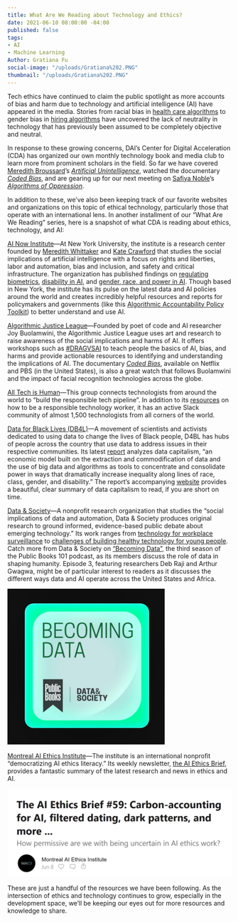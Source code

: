 ```yaml
---
title: What Are We Reading about Technology and Ethics?
date: 2021-06-10 08:00:00 -04:00
published: false
tags:
- AI
- Machine Learning
Author: Gratiana Fu
social-image: "/uploads/Gratiana%202.PNG"
thumbnail: "/uploads/Gratiana%202.PNG"
---
```


Tech ethics have continued to claim the public spotlight as more accounts of bias and harm due to technology and artificial intelligence (AI) have appeared in the media. Stories from racial bias in [health care algorithms](https://www.nature.com/articles/d41586-019-03228-6) to gender bias in [hiring algorithms](https://mashable.com/article/amazon-sexist-recruiting-algorithm-gender-bias-ai/) have uncovered the lack of neutrality in technology that has previously been assumed to be completely objective and neutral. 

<!--more-->

In response to these growing concerns, DAI’s Center for Digital Acceleration (CDA) has organized our own monthly technology book and media club to learn more from prominent scholars in the field. So far we have covered [Meredith Broussard](https://merbroussard.github.io/)’s *[Artificial Unintelligence](https://mitpress.mit.edu/books/artificial-unintelligence)*, watched the documentary *[Coded Bias](https://www.codedbias.com)*, and are gearing up for our next meeting on [Safiya Noble](https://safiyaunoble.com/)’s *[Algorithms of Oppression](http://algorithmsofoppression.com/)*.

In addition to these, we’ve also been keeping track of our favorite websites and organizations on this topic of ethical technology, particularly those that operate with an international lens. In another installment of our “What Are We Reading” series, here is a snapshot of what CDA is reading about ethics, technology, and AI:

[AI Now Institute](https://ainowinstitute.org)—At New York University, the institute is a research center founded by [Meredith Whittaker](https://ainowinstitute.org/people/meredith-whittaker.html) and [Kate Crawford](https://katecrawford.net) that studies the social implications of artificial intelligence with a focus on rights and liberties, labor and automation, bias and inclusion, and safety and critical infrastructure. The organization has published findings on [regulating biometrics](https://ainowinstitute.org/regulatingbiometrics.pdf), [disability in AI](https://ainowinstitute.org/disabilitybiasai-2019.html), and [gender, race, and power in AI](https://ainowinstitute.org/discriminatingsystems.html). Though based in New York, the institute has its pulse on the latest data and AI policies around the world and creates incredibly helpful resources and reports for policymakers and governments (like this [Algorithmic Accountability Policy Toolkit](https://ainowinstitute.org/research.html)) to better understand and use AI.

[Algorithmic Justice League](http://www.ajl.org)—Founded by poet of code and AI researcher Joy Buolamwini, the Algorithmic Justice League uses art and research to raise awareness of the social implications and harms of AI. It offers workshops such as [#DRAGVSAI](https://www.ajl.org/drag-vs-ai) to teach people the basics of AI, bias, and harms and provide actionable resources to identifying and understanding the implications of AI. The documentary *[Coded Bias](https://www.codedbias.com/)*, available on Netflix and PBS (in the United States), is also a great watch that follows Buolamwini and the impact of facial recognition technologies across the globe.

[All Tech is Human](https://alltechishuman.org/)—This group connects technologists from around the world to “build the responsible tech pipeline”. In addition to its [resources](https://alltechishuman.org/blog) on how to be a responsible technology worker, it has an active Slack community of almost 1,500 technologists from all corners of the world.

[Data for Black Lives (DB4L)](https://d4bl.org/)—A movement of scientists and activists dedicated to using data to change the lives of Black people, D4BL has hubs of people across the country that use data to address issues in their respective communities. Its latest [report](https://datacapitalism.d4bl.org/documents/Demos_Data_Capitalism_Final.pdf) analyzes data capitalism, “an economic model built on the extraction and commodification of data and the use of big data and algorithms as tools to concentrate and consolidate power in ways that dramatically increase inequality along lines of race, class, gender, and disability.” The report’s accompanying [website](https://datacapitalism.d4bl.org/) provides a beautiful, clear summary of data capitalism to read, if you are short on time.

[Data & Society](https://datasociety.net)—A nonprofit research organization that studies the “social implications of data and automation, Data & Society produces original research to ground informed, evidence-based public debate about emerging technology.” Its work ranges from [technology for workplace surveillance](https://datasociety.net/wp-content/uploads/2021/05/The_Constant_Boss.pdf) to [challenges of building healthy technology for young people](https://datasociety.net/wp-content/uploads/2021/05/The-Unseen-Teen-.pdf). Catch more from Data & Society on [“Becoming Data”](https://datasociety.net/library/trailer-becoming-data/), the third season of the Public Books 101 podcast, as its members discuss the role of data in shaping humanity. Episode 3, featuring researchers Deb Raji and Arthur Gwagwa, might be of particular interest to readers as it discusses the different ways data and AI operate across the United States and Africa.

![Gratiana 2.PNG](/uploads/Gratiana%202.PNG)

[Montreal AI Ethics Institute](montrealethics.ai)—The institute is an international nonprofit “democratizing AI ethics literacy.” Its weekly newsletter, [the AI Ethics Brief](https://brief.montrealethics.ai), provides a fantastic summary of the latest research and news in ethics and AI.

![Gratiana 1.PNG](/uploads/Gratiana%201.PNG)

These are just a handful of the resources we have been following. As the intersection of ethics and technology continues to grow, especially in the development space, we’ll be keeping our eyes out for more resources and knowledge to share.